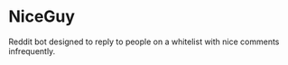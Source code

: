 NiceGuy
=======

Reddit bot designed to reply to people on a whitelist with nice comments infrequently.
